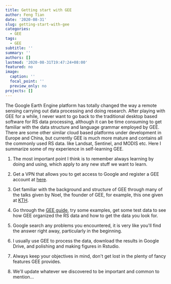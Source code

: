 ```yaml
---
title: Getting start with GEE
author: Feng Tian
date: '2020-08-31'
slug: getting-start-with-gee
categories:
  - GEE
tags:
  - GEE
subtitle: ''
summary: ''
authors: []
lastmod: '2020-08-31T19:47:24+08:00'
featured: no
image:
  caption: ''
  focal_point: ''
  preview_only: no
projects: []
---
```


The Google Earth Engine platform has totally changed the way a remote sensing carrying out data processing and doing research. After playing with GEE for a while, I never want to go back to the traditional desktop based software for RS data processing, although it can be time consuming to get familiar with the data structure and language grammar employed by GEE. There are some other similar cloud based platforms under development in Europe and China, but currently GEE is much more mature and contains all the commonly used RS data. like Landsat, Sentinel, and MODIS etc. Here I summarize some of my experience in self-learning GEE. 

1. The most important point I think is to remember always learning by doing and using, which apply to any new stuff we want to learn.

2. Get a VPN that allows you to get access to Google and register a GEE account at [here](https://earthengine.google.com/).

3. Get familiar with the background and structure of GEE through many of the talks given by Noel, the founder of GEE, for example, this one given at [KTH](https://www.kth.se/en/sci/centra/rymdcenter/forelasningar-och-ev/lecture-google-earth-engine-1.687736).

4. Go through the [GEE guide](https://developers.google.com/earth-engine/guides/getstarted), try some examples, get some test data to see how GEE organized the RS data and how to get the data you look for.

5. Google search any problems you encountered, it is very like you'll find the answer right away, particularly in the beginning.

6. I usually use GEE to process the data, download the results in Google Drive, and polishing and making figures in Rstudio.

7. Always keep your objectives in mind, don't get lost in the plenty of fancy features GEE provides.

8. We'll update whatever we discovered to be important and common to mention...
